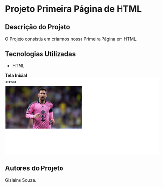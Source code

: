 # Projeto Primeira Página de HTML
## Descrição do Projeto
O Projeto consistia em criarmos nossa Primeira Página em HTML.
## Tecnologias Utilizadas
* HTML

**Tela Inicial**
![](img/imagem8.png)
## Autores do Projeto
Gislaine Souza.
